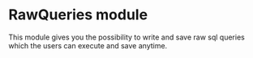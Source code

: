 # RawQueries module
This module gives you the possibility to write and save raw sql queries which the users can execute and save anytime.

